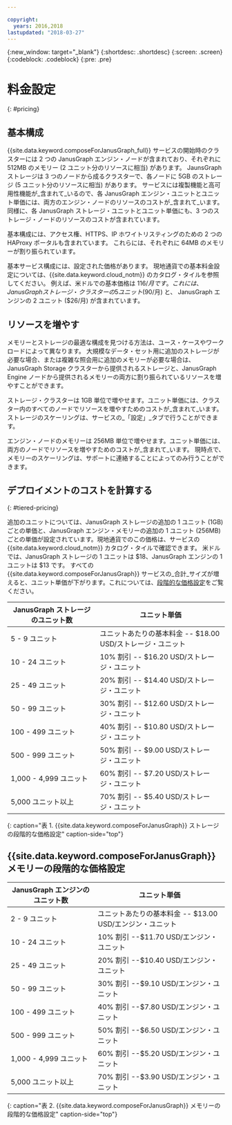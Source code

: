 ```yaml
---

copyright:
  years: 2016,2018
lastupdated: "2018-03-27"
---
```


{:new_window: target="_blank"}
{:shortdesc: .shortdesc}
{:screen: .screen}
{:codeblock: .codeblock}
{:pre: .pre}

# 料金設定
{: #pricing}

## 基本構成
{{site.data.keyword.composeForJanusGraph_full}} サービスの開始時のクラスターには 2 つの JanusGraph エンジン・ノードが含まれており、それぞれに 512MB のメモリー (2 ユニット分のリソースに相当) があります。 JaunsGraph ストレージは 3 つのノードから成るクラスターで、各ノードに 5GB のストレージ (5 ユニット分のリソースに相当) があります。 サービスには複製機能と高可用性機能が_含まれて_いるので、各 JanusGraph エンジン・ユニットとユニット単価には、両方のエンジン・ノードのリソースのコストが_含まれて_います。 同様に、各 JanusGraph ストレージ・ユニットとユニット単価にも、3 つのストレージ・ノードのリソースのコストが含まれています。

基本構成には、アクセス権、HTTPS、IP ホワイトリスティングのための 2 つの HAProxy ポータルも含まれています。 これらには、それぞれに 64MB のメモリーが割り振られています。

基本サービス構成には、設定された価格があります。 現地通貨での基本料金設定については、{{site.data.keyword.cloud_notm}} のカタログ・タイルを参照してください。 例えば、米ドルでの基本価格は $116/月です。 これには、JanusGraph ストレージ・クラスターの 5 ユニット ($90/月) と、 JanusGraph エンジンの 2 ユニット ($26/月) が含まれています。

## リソースを増やす

メモリーとストレージの最適な構成を見つける方法は、ユース・ケースやワークロードによって異なります。 大規模なデータ・セット用に追加のストレージが必要な場合、または複雑な照会用に追加のメモリーが必要な場合は、JanusGraph Storage クラスターから提供されるストレージと、JanusGraph Engine ノードから提供されるメモリーの両方に割り振られているリソースを増やすことができます。 

ストレージ・クラスターは 1GB 単位で増やせます。ユニット単価には、クラスター内のすべてのノードでリソースを増やすためのコストが_含まれて_います。 ストレージのスケーリングは、サービスの_「設定」_タブで行うことができます。
 
エンジン・ノードのメモリーは 256MB 単位で増やせます。ユニット単価には、両方のノードでリソースを増やすためのコストが_含まれて_います。 現時点で、メモリーのスケーリングは、サポートに連絡することによってのみ行うことができます。

## デプロイメントのコストを計算する
{: #tiered-pricing}

追加のユニットについては、JanusGraph ストレージの追加の 1 ユニット (1GB) ごとの単価と、JanusGraph エンジン・メモリーの追加の 1 ユニット (256MB) ごとの単価が設定されています。現地通貨でのこの価格は、サービスの {{site.data.keyword.cloud_notm}} カタログ・タイルで確認できます。 米ドルでは、JanusGraph ストレージの 1 ユニットは $18、JanusGraph エンジンの 1 ユニットは $13 です。 すべての {{site.data.keyword.composeForJanusGraph}} サービスの_合計_サイズが増えると、ユニット単価が下がります。これについては、[段階的な価格設定](#tiered-pricing)をご覧ください。

JanusGraph ストレージのユニット数|ユニット単価
----------|-----------
5 - 9 ユニット|ユニットあたりの基本料金 -- $18.00 USD/ストレージ・ユニット
10 - 24 ユニット|10% 割引 -- $16.20 USD/ストレージ・ユニット
25 - 49 ユニット|20% 割引 -- $14.40 USD/ストレージ・ユニット
50 - 99 ユニット|30% 割引 -- $12.60 USD/ストレージ・ユニット
100 - 499 ユニット|40% 割引 -- $10.80 USD/ストレージ・ユニット
500 - 999 ユニット|50% 割引 -- $9.00 USD/ストレージ・ユニット
1,000 - 4,999 ユニット|60% 割引 -- $7.20 USD/ストレージ・ユニット
5,000 ユニット以上|70% 割引 -- $5.40 USD/ストレージ・ユニット
{: caption="表 1. {{site.data.keyword.composeForJanusGraph}} ストレージの段階的な価格設定" caption-side="top"}

## {{site.data.keyword.composeForJanusGraph}} メモリーの段階的な価格設定

JanusGraph エンジンのユニット数|ユニット単価
----------|-----------
2 - 9 ユニット|ユニットあたりの基本料金 -- $13.00 USD/エンジン・ユニット
10 - 24 ユニット|10% 割引 --$11.70 USD/エンジン・ユニット
25 - 49 ユニット|20% 割引 --$10.40 USD/エンジン・ユニット
50 - 99 ユニット|30% 割引 --$9.10 USD/エンジン・ユニット
100 - 499 ユニット|40% 割引 --$7.80 USD/エンジン・ユニット
500 - 999 ユニット|50% 割引 --$6.50 USD/エンジン・ユニット
1,000 - 4,999 ユニット|60% 割引 --$5.20 USD/エンジン・ユニット
5,000 ユニット以上|70% 割引 --$3.90 USD/エンジン・ユニット
{: caption="表 2. {{site.data.keyword.composeForJanusGraph}} メモリーの段階的な価格設定" caption-side="top"}
